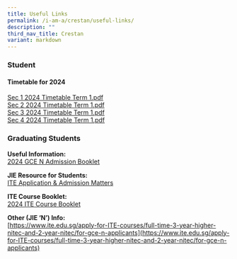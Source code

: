 ```yaml
---
title: Useful Links
permalink: /i-am-a/crestan/useful-links/
description: ""
third_nav_title: Crestan
variant: markdown
---
```

### Student

#### Timetable for 2024

[Sec 1 2024 Timetable Term 1.pdf](/files/2024_timetable_sec1_term1_v2.pdf) <br>
[Sec 2 2024 Timetable Term 1.pdf](/files/2024_timetable_sec2_term1_v2.pdf)<br>
[Sec 3 2024 Timetable Term 1.pdf](/files/2024_timetable_sec3_term1_v2.pdf)<br>
[Sec 4 2024 Timetable Term 1.pdf](/files/2024_timetable_sec4_term1_v2.pdf)




### Graduating Students


**Useful Information:**<br>
[2024 GCE N Admission Booklet](/files/2024_gce_n_admission_booklet.pdf)

**JIE Resource for Students:**<br>
[ITE Application &amp; Admission Matters](/files/2023_jie_resources_v2.pdf)

**ITE Course Booklet:**<br>
[2024 ITE Course Booklet](/files/2024_ite_course_booklet.pdf)

**Other (JIE ‘N’) Info:**<br>
[https://www.ite.edu.sg/apply-for-ITE-courses/full-time-3-year-higher-nitec-and-2-year-nitec/for-gce-n-applicants](https://www.ite.edu.sg/apply-for-ITE-courses/full-time-3-year-higher-nitec-and-2-year-nitec/for-gce-n-applicants)